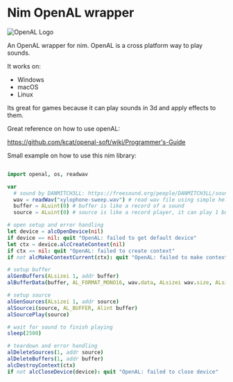 # Nim OpenAL wrapper

![OpenAL Logo](https://upload.wikimedia.org/wikipedia/en/thumb/2/28/OpenAL_logo.png/200px-OpenAL_logo.png)

An OpenAL wrapper for nim. OpenAL is a cross platform way to play sounds.

It works on:
* Windows
* macOS
* Linux

Its great for games because it can play sounds in 3d and apply effects to them.

Great reference on how to use openAL:

https://github.com/kcat/openal-soft/wiki/Programmer's-Guide

Small example on how to use this nim library:

```nim

import openal, os, readwav

var
  # sound by DANMITCH3LL: https://freesound.org/people/DANMITCH3LL/sounds/232009/
  wav = readWav("xylophone-sweep.wav") # read wav file using simple helper utility
  buffer = ALuint(0) # buffer is like a record of a sound
  source = ALuint(0) # source is like a record player, it can play 1 buffer at a time

# open setup and error handling
let device = alcOpenDevice(nil)
if device == nil: quit "OpenAL: failed to get default device"
let ctx = device.alcCreateContext(nil)
if ctx == nil: quit "OpenAL: failed to create context"
if not alcMakeContextCurrent(ctx): quit "OpenAL: failed to make context current"

# setup buffer
alGenBuffers(ALsizei 1, addr buffer)
alBufferData(buffer, AL_FORMAT_MONO16, wav.data, ALsizei wav.size, ALsizei wav.freq)

# setup source
alGenSources(ALsizei 1, addr source)
alSourcei(source, AL_BUFFER, Alint buffer)
alSourcePlay(source)

# wait for sound to finish playing
sleep(2500)

# teardown and error handling
alDeleteSources(1, addr source)
alDeleteBuffers(1, addr buffer)
alcDestroyContext(ctx)
if not alcCloseDevice(device): quit "OpenAL: failed to close device"

```

